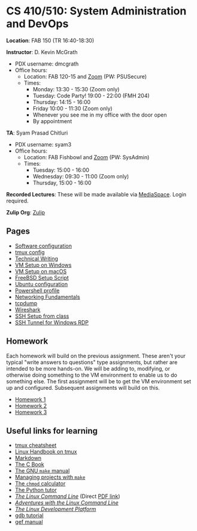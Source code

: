 # CS 410/510: System Administration and DevOps

**Location**: FAB 150 (TR 16:40-18:30)

**Instructor**: D. Kevin McGrath

* PDX username: dmcgrath
* Office hours:
    * Location: FAB 120-15 and [Zoom](https://pdx.zoom.us/j/84716901228) (PW: PSUSecure)
    * Times:
        * Monday: 13:30 - 15:30 (Zoom only)
        * Tuesday: Code Party! 19:00 - 22:00 (FMH 204)
        * Thursday: 14:15 - 16:00
        * Friday 10:00 - 11:30 (Zoom only)
        * Whenever you see me in my office with the door open
        * By appointment

**TA**: Syam Prasad Chitluri

* PDX username: syam3
* Office hours:
    * Location: FAB Fishbowl and [Zoom](https://pdx.zoom.us/j/5680680141) (PW: SysAdmin)
    * Times:
        * Tuesday: 15:00 - 16:00
        * Wednesday: 09:30 - 11:00 (Zoom only)
        * Thursday, 15:00 - 16:00

**Recorded Lectures**: These will be made available via [MediaSpace](https://media.pdx.edu/channel/CS410_510%2BSystem%2BAdministration%2Band%2BDevops/319613112). Login required.

**Zulip Org**: [Zulip](https://netsec.zulip.cs.pdx.edu/)

## Pages

* [Software configuration](../software.md)
* [tmux config](../.tmux.conf.md)
* [Technical Writing](../technical_writing.md)
* [VM Setup on Windows](../hyper-v.md)
* [VM Setup on macOS](../vms_on_macos.md)
* [FreeBSD Setup Script](../freebsd_setup.md)
* [Ubuntu configuration](../ubuntu.md)
* [Powershell profile](../powershell_profile.md)
* [Networking Fundamentals](../networking.md)
* [tcpdump](../tcpdump.md)
* [Wireshark](../wireshark.md)
* [SSH Setup from class](SSH_setup.md)
* [SSH Tunnel for Windows RDP](../SSH_Tunnel_XRDP.md)


## Homework

Each homework will build on the previous assignment. These aren't your typical "write answers to questions" type assignments, but rather are intended to be more hands-on. We will be adding to, modifying, or otherwise doing something to the VM environment to enable us to do something else. The first assignment will be to get the VM environment set up and configured. Subsequent assignments will build on this.

* [Homework 1](hw1.md)
* [Homework 2](hw2.md)
* [Homework 3](hw3.md)

<!-- Unfinished:

- [Automation](../automation.md)
- [Azure](../azure.md)
- [CI/CD and other Topics](../ci_cd.md)
- [Containers](../containers.md)
- [Infrastructure as Code](../sdi.md)
- [Other Secure Programming languages](../secure_other.md)
- [PowerShell](../powershell.md)
- [Secure C Programming](../secure_c.md)
- [Virtualization](../virtualization.md)
- [Windows Administration](../windows_admin.md)
- [Windows File Sharing from Linux](../samba.md) -->

## Useful links for learning

* [tmux cheatsheet](https://tmuxcheatsheet.com/)
* [Linux Handbook on tmux](https://linuxhandbook.com/tmux/)
* [Markdown](https://guides.github.com/features/mastering-markdown/)
* [The C Book](https://publications.gbdirect.co.uk/c_book/)
* [The GNU `make` manual](https://www.gnu.org/software/make/manual/make.pdf)
* [Managing projects with `make`](https://github.com/Vauteck/docs_utils/blob/master/autotools/Oreilly%20-%20Managing%20Projects%20With%20Gnu%20Make%203Rd%20Edition.pdf)
* [The `chmod` calculator](https://chmod-calculator.com/)
* [The Python tutor](https://pythontutor.com/)
* [_The Linux Command Line_](http://linuxcommand.org/tlcl.php) (Direct [PDF link](https://sourceforge.net/projects/linuxcommand/files/TLCL/19.01/TLCL-19.01.pdf/download))
* [_Adventures with the Linux Command Line_](https://sourceforge.net/projects/linuxcommand/files/AWTLCL/21.10/AWTLCL-21.10.pdf/download)
* [_The Linux Development Platform_](https://archive.org/details/ost-computer-science-0130091154/mode/1up)
* [gdb tutorial](http://www.cs.cmu.edu/~gilpin/tutorial/)
* [gef manual](https://hugsy.github.io/gef/)
